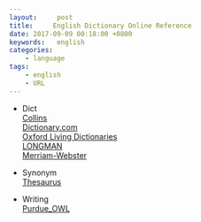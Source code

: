 ```yaml
---
layout:     post
title:     English Dictionary Online Reference
date: 2017-09-09 00:18:00 +0800
keywords:   english
categories:
	- language
tags:		
	- english
	- URL
---
```


* Dict  
[Collins](https://www.collinsdictionary.com/)  
[Dictionary.com](http://www.dictionary.com/)  
[Oxford Living Dictionaries](https://en.oxforddictionaries.com/)  
[LONGMAN](http://www.ldoceonline.com/index.html)  
[Merriam-Webster](https://www.merriam-webster.com/)  

* Synonym  
[Thesaurus](http://www.thesaurus.com/)

* Writing  
[Purdue_OWL](https://owl.english.purdue.edu/owl/)


